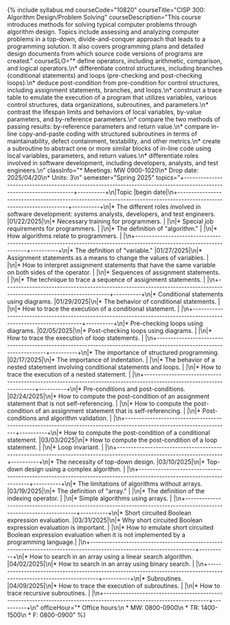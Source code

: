 {% include syllabus.md courseCode="10820" courseTitle="CISP 300: Algorithm Design/Problem Solving" courseDescription="This course introduces methods for solving typical computer problems through algorithm design. Topics include assessing and analyzing computer problems in a top-down, divide-and-conquer approach that leads to a programming solution. It also covers programming plans and detailed design documents from which source code versions of programs are created." courseSLO="* define operators, including arithmetic, comparison, and logical operators.\n* differentiate control structures, including branches (conditional statements) and loops (pre-checking and post-checking loops).\n* deduce post-condition from pre-condition for control structures, including assignment statements, branches, and loops.\n* construct a trace table to emulate the execution of a program that utilizes variables, various control structures, data organizations, subroutines, and parameters.\n* contrast the lifespan limits and behaviors of local variables, by-value parameters, and by-reference parameters.\n* compare the two methods of passing results: by-reference parameters and return value.\n* compare in-line copy-and-paste coding with structured subroutines in terms of maintainability, defect containment, testability, and other metrics.\n* create a subroutine to abstract one or more similar blocks of in-line code using local variables, parameters, and return values.\n* differentiate roles involved in software development, including developers, analysts, and test engineers.\n" classInfo="* Meetings: MW 0900-1020\n* Drop date: 2025/04/20\n* Units: 3\n"  semester="Spring 2025" topics="+--------------------------------------------------------------------------------------------------------------------+----------+\n|Topic                                                                                                               |begin date|\n+--------------------------------------------------------------------------------------------------------------------+----------+\n|* The different roles involved in software development: systems analysts, developers, and test engineers.           |01/22/2025|\n|* Necessary training for programmers.                                                                               |          |\n|* Special job requirements for programmers.                                                                         |          |\n|* The definition of \"algorithm.\"                                                                                    |          |\n|* How algorithms relate to programmers.                                                                             |          |\n+--------------------------------------------------------------------------------------------------------------------+----------+\n|* The definition of \"variable.\"                                                                                     |01/27/2025|\n|* Assignment statements as a means to change the values of variables.                                               |          |\n|* How to interpret assignment statements that have the same variable on both sides of the operator.                 |          |\n|* Sequences of assignment statements.                                                                               |          |\n|* The technique to trace a sequence of assignment statements.                                                       |          |\n+--------------------------------------------------------------------------------------------------------------------+----------+\n|* Conditional statements using diagrams.                                                                            |01/29/2025|\n|* The behavior of conditional statements.                                                                           |          |\n|* How to trace the execution of a conditional statement.                                                            |          |\n+--------------------------------------------------------------------------------------------------------------------+----------+\n|* Pre-checking loops using diagrams.                                                                                |02/05/2025|\n|* Post-checking loops using diagrams.                                                                               |          |\n|* How to trace the execution of loop statements.                                                                    |          |\n+--------------------------------------------------------------------------------------------------------------------+----------+\n|* The importance of structured programming.                                                                         |02/17/2025|\n|* The importance of indentation.                                                                                    |          |\n|* The behavior of a nested statement involving conditional statements and loops.                                    |          |\n|* How to trace the execution of a nested statement.                                                                 |          |\n+--------------------------------------------------------------------------------------------------------------------+----------+\n|* Pre-conditions and post-conditions.                                                                               |02/24/2025|\n|* How to compute the post-condition of an assignment statement that is not self-referencing.                        |          |\n|* How to compute the post-condition of an assignment statement that is self-referencing.                            |          |\n|* Post-conditions and algorithm validation.                                                                         |          |\n+--------------------------------------------------------------------------------------------------------------------+----------+\n|* How to compute the post-condition of a conditional statement.                                                     |03/03/2025|\n|* How to compute the post-condition of a loop statement.                                                            |          |\n|* Loop invariant.                                                                                                   |          |\n+--------------------------------------------------------------------------------------------------------------------+----------+\n|* The necessity of top-down design.                                                                                 |03/10/2025|\n|* Top-down design using a complex algorithm.                                                                        |          |\n+--------------------------------------------------------------------------------------------------------------------+----------+\n|* The limitations of algorithms without arrays.                                                                     |03/19/2025|\n|* The definition of \"array.\"                                                                                        |          |\n|* The definition of the indexing operator.                                                                          |          |\n|* Simple algorithms using arrays.                                                                                   |          |\n+--------------------------------------------------------------------------------------------------------------------+----------+\n|* Short circuited Boolean expression evaluation.                                                                    |03/31/2025|\n|* Why short circuited Boolean expression evaluation is important.                                                   |          |\n|* How to emulate short circuited Boolean expression evaluation when it is not implemented by a programming language.|          |\n+--------------------------------------------------------------------------------------------------------------------+----------+\n|* How to search in an array using a linear search algorithm.                                                        |04/02/2025|\n|* How to search in an array using binary search.                                                                    |          |\n+--------------------------------------------------------------------------------------------------------------------+----------+\n|* Subroutines.                                                                                                      |04/09/2025|\n|* How to trace the execution of subroutines.                                                                        |          |\n|* How to trace recursive subroutines.                                                                               |          |\n+--------------------------------------------------------------------------------------------------------------------+----------+\n" officeHour="* Office hours:\n  * MW: 0800-0900\n  * TR: 1400-1500\n  * F: 0800-0900" %}
